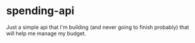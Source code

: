 # spending-api
Just a simple api that I'm building (and never going to finish probably) that will help me manage my budget. 
